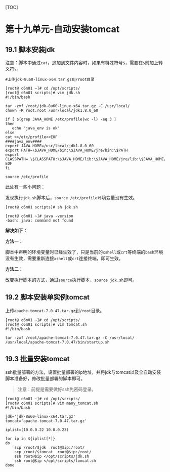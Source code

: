 [TOC]







# 第十九单元-自动安装tomcat



## 19.1 脚本安装jdk

注意：脚本中通过`cat`，追加到文件内容时，如果有特殊符号`$`，需要在`$`前加上转义符`\`。

```shell
#上传jdk-8u60-linux-x64.tar.gz到/root目录

[root@ c6m01 ~]# cd /opt/scripts/
[root@ c6m01 scripts]# vim jdk.sh
#!/bin/bash

tar -zxf /root/jdk-8u60-linux-x64.tar.gz -C /usr/local/
chown -R root.root /usr/local/jdk1.8.0_60

if [ $(grep JAVA_HOME /etc/profile|wc -l) -eq 3 ]
then
   echo "java_env is ok"
else
cat >>/etc/profile<<EOF
####java_env####
export JAVA_HOME=/usr/local/jdk1.8.0_60
export PATH=\$JAVA_HOME/bin:\$JAVA_HOME/jre/bin:\$PATH
export CLASSPATH=.\$CLASSPATH:\$JAVA_HOME/lib:\$JAVA_HOME/jre/lib:\$JAVA_HOME/lib/tools.jar
EOF
fi

source /etc/profile

```

此处有一些小问题：

发现执行`jdk.sh`脚本后，`source /etc/profile`环境变量没有生效。

```shell
[root@ c6m01 scripts]# sh jdk.sh

[root@ c6m01 ~]# java -version
-bash: java: command not found
```

**解决如下：**

**方法一：**

脚本中声明的环境变量时已经生效了，只是当前的`xshell`或`crt`等终端的`bash`环境没有生效，需要重新连接`xshell`或`crt`连接终端，即可生效。

**方法二：**

改变执行脚本的方式，通过`source`执行脚本，`source jdk.sh`即可。





## 19.2 脚本安装单实例tomcat

上传`apache-tomcat-7.0.47.tar.gz`到`/root`目录。

```shell
[root@ c6m01 ~]# cd /opt/scripts/
[root@ c6m01 scripts]# vim tomcat.sh
#!/bin/bash

tar -zxf /root/apache-tomcat-7.0.47.tar.gz -C /usr/local/
/usr/local/apache-tomcat-7.0.47/bin/startup.sh

```





## 19.3 批量安装tomcat

ssh批量部署的方法，设置批量部署的ip地址，并将jdk与tomcat以及全自动安装脚本准备好，修改批量部署的脚本即可。

> 注意：前提是需要做好ssh免密码登录。

```shell
[root@ c6m01 ~]# cd /opt/scripts/
[root@ c6m01 scripts]# vim many_tomcat.sh
#!/bin/bash

jdk='jdk-8u60-linux-x64.tar.gz'
tomcat='apache-tomcat-7.0.47.tar.gz'

iplist=(10.0.0.22 10.0.0.23)

for ip in ${iplist[*]}
do
    scp /root/$jdk  root@$ip:/root/
    scp /root/$tomcat  root@$ip:/root/
    ssh root@$ip </opt/scripts/jdk.sh
    ssh root@$ip </opt/scripts/tomcat.sh
done

```























